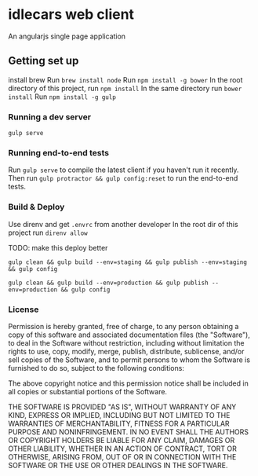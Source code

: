 # idlecars web client
An angularjs single page application

## Getting set up
install brew
Run `brew install node`
Run `npm install -g bower`
In the root directory of this project, run `npm install`
In the same directory run `bower install`
Run `npm install -g gulp`

### Running a dev server
`gulp serve`

### Running end-to-end tests
Run `gulp serve` to compile the latest client if you haven't run it recently. Then run `gulp protractor && gulp config:reset` to run the end-to-end tests.

### Build & Deploy
Use direnv and get `.envrc` from another developer
In the root dir of this project run `direnv allow`

TODO: make this deploy better

`gulp clean && gulp build --env=staging && gulp publish --env=staging && gulp config`

`gulp clean && gulp build --env=production && gulp publish --env=production && gulp config`

### License
Permission is hereby granted, free of charge, to any person obtaining a copy
of this software and associated documentation files (the "Software"), to deal
in the Software without restriction, including without limitation the rights
to use, copy, modify, merge, publish, distribute, sublicense, and/or sell
copies of the Software, and to permit persons to whom the Software is
furnished to do so, subject to the following conditions:

The above copyright notice and this permission notice shall be included in
all copies or substantial portions of the Software.

THE SOFTWARE IS PROVIDED "AS IS", WITHOUT WARRANTY OF ANY KIND, EXPRESS OR
IMPLIED, INCLUDING BUT NOT LIMITED TO THE WARRANTIES OF MERCHANTABILITY,
FITNESS FOR A PARTICULAR PURPOSE AND NONINFRINGEMENT. IN NO EVENT SHALL THE
AUTHORS OR COPYRIGHT HOLDERS BE LIABLE FOR ANY CLAIM, DAMAGES OR OTHER
LIABILITY, WHETHER IN AN ACTION OF CONTRACT, TORT OR OTHERWISE, ARISING FROM,
OUT OF OR IN CONNECTION WITH THE SOFTWARE OR THE USE OR OTHER DEALINGS IN
THE SOFTWARE.
